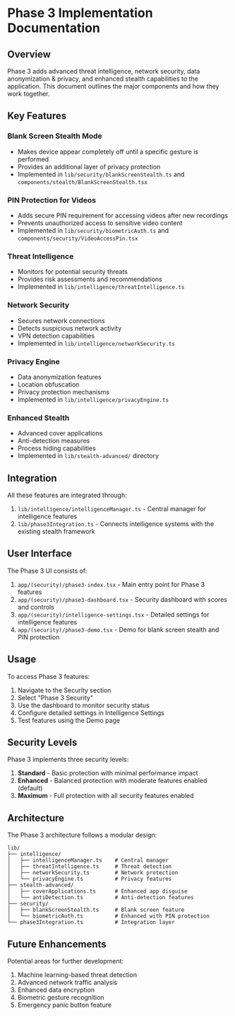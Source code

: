 # Phase 3 Implementation Documentation

## Overview
Phase 3 adds advanced threat intelligence, network security, data anonymization & privacy, and enhanced stealth capabilities to the application. This document outlines the major components and how they work together.

## Key Features

### Blank Screen Stealth Mode
- Makes device appear completely off until a specific gesture is performed
- Provides an additional layer of privacy protection
- Implemented in `lib/security/blankScreenStealth.ts` and `components/stealth/BlankScreenStealth.tsx`

### PIN Protection for Videos
- Adds secure PIN requirement for accessing videos after new recordings
- Prevents unauthorized access to sensitive video content
- Implemented in `lib/security/biometricAuth.ts` and `components/security/VideoAccessPin.tsx`

### Threat Intelligence
- Monitors for potential security threats
- Provides risk assessments and recommendations
- Implemented in `lib/intelligence/threatIntelligence.ts`

### Network Security
- Secures network connections
- Detects suspicious network activity
- VPN detection capabilities
- Implemented in `lib/intelligence/networkSecurity.ts`

### Privacy Engine
- Data anonymization features
- Location obfuscation
- Privacy protection mechanisms
- Implemented in `lib/intelligence/privacyEngine.ts`

### Enhanced Stealth
- Advanced cover applications
- Anti-detection measures
- Process hiding capabilities
- Implemented in `lib/stealth-advanced/` directory

## Integration

All these features are integrated through:

1. `lib/intelligence/intelligenceManager.ts` - Central manager for intelligence features
2. `lib/phase3Integration.ts` - Connects intelligence systems with the existing stealth framework

## User Interface

The Phase 3 UI consists of:

1. `app/(security)/phase3-index.tsx` - Main entry point for Phase 3 features
2. `app/(security)/phase3-dashboard.tsx` - Security dashboard with scores and controls
3. `app/(security)/intelligence-settings.tsx` - Detailed settings for intelligence features
4. `app/(security)/phase3-demo.tsx` - Demo for blank screen stealth and PIN protection

## Usage

To access Phase 3 features:

1. Navigate to the Security section
2. Select "Phase 3 Security"
3. Use the dashboard to monitor security status
4. Configure detailed settings in Intelligence Settings
5. Test features using the Demo page

## Security Levels

Phase 3 implements three security levels:

1. **Standard** - Basic protection with minimal performance impact
2. **Enhanced** - Balanced protection with moderate features enabled (default)
3. **Maximum** - Full protection with all security features enabled

## Architecture

The Phase 3 architecture follows a modular design:

```
lib/
├── intelligence/
│   ├── intelligenceManager.ts    # Central manager
│   ├── threatIntelligence.ts     # Threat detection
│   ├── networkSecurity.ts        # Network protection
│   └── privacyEngine.ts          # Privacy features
├── stealth-advanced/
│   ├── coverApplications.ts      # Enhanced app disguise
│   └── antiDetection.ts          # Anti-detection features
├── security/
│   ├── blankScreenStealth.ts     # Blank screen feature
│   └── biometricAuth.ts          # Enhanced with PIN protection
└── phase3Integration.ts          # Integration layer
```

## Future Enhancements

Potential areas for further development:

1. Machine learning-based threat detection
2. Advanced network traffic analysis
3. Enhanced data encryption
4. Biometric gesture recognition
5. Emergency panic button feature
